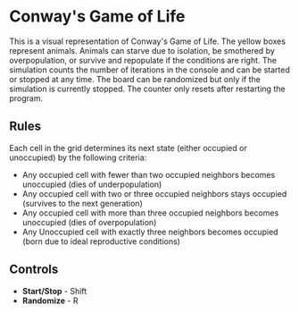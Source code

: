 # Conway's Game of Life

This is a visual representation of Conway's Game of Life. The yellow boxes represent animals. Animals can starve due to isolation, be smothered by overpopulation, or survive and repopulate if the conditions are right. The simulation counts the number of iterations in the console and can be started or stopped at any time. The board can be randomized but only if the simulation is currently stopped. The counter only resets after restarting the program.

## Rules

Each cell in the grid determines its next state (either occupied or unoccupied) by the following criteria:

* Any occupied cell with fewer than two occupied neighbors becomes unoccupied (dies of underpopulation)
* Any occupied cell with two or three occupied neighbors stays occupied (survives to the next generation)
* Any occupied cell with more than three occupied neighbors becomes unoccupied (dies of overpopulation)
* Any Unoccupied cell with exactly three neighbors becomes occupied (born due to ideal reproductive conditions)

## Controls

* **Start/Stop** - Shift
* **Randomize** - R
